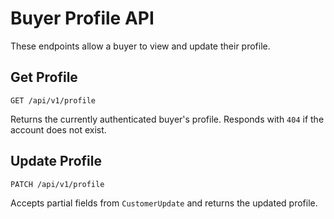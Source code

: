 # Buyer Profile API

These endpoints allow a buyer to view and update their profile.

## Get Profile

```
GET /api/v1/profile
```

Returns the currently authenticated buyer's profile. Responds with `404` if the account does not exist.

## Update Profile

```
PATCH /api/v1/profile
```

Accepts partial fields from `CustomerUpdate` and returns the updated profile.
